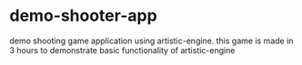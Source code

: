 # demo-shooter-app
demo shooting game application using artistic-engine. 
this game is made in 3 hours to demonstrate basic functionality of artistic-engine
